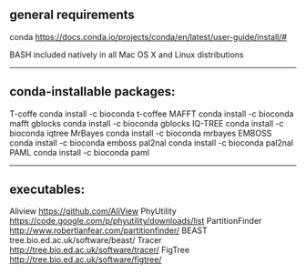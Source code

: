 ## general requirements

conda		https://docs.conda.io/projects/conda/en/latest/user-guide/install/#


BASH		included natively in all Mac OS X and Linux distributions

---

## conda-installable packages:

T-coffe			conda install -c bioconda t-coffee
MAFFT			conda install -c bioconda mafft
gblocks			conda install -c bioconda gblocks
IQ-TREE			conda install -c bioconda iqtree
MrBayes			conda install -c bioconda mrbayes
EMBOSS			conda install -c bioconda emboss
pal2nal			conda install -c bioconda pal2nal
PAML			conda install -c bioconda paml

---

## executables:

Aliview				https://github.com/AliView
PhyUtility			https://code.google.com/p/phyutility/downloads/list
PartitionFinder		http://www.robertlanfear.com/partitionfinder/
BEAST 				tree.bio.ed.ac.uk/software/beast/
Tracer				http://tree.bio.ed.ac.uk/software/tracer/
FigTree				http://tree.bio.ed.ac.uk/software/figtree/
